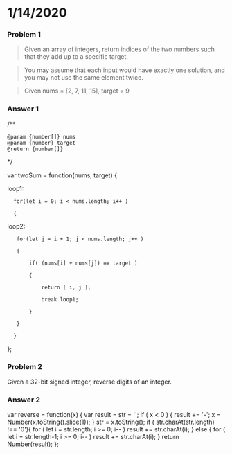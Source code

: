# 1/14/2020

### Problem 1
  > Given an array of integers, return indices of the two numbers such that they add up to a specific target.

  > You may assume that each input would have exactly one solution, and you may not use the same element twice.
  
  > Given nums = [2, 7, 11, 15], target = 9
  
### Answer 1

  /**
  
    @param {number[]} nums
    @param {number} target
    @return {number[]}
 
  */
 
  var twoSum = function(nums, target) {
  
  loop1:
      
      for(let i = 0; i < nums.length; i++ )
      
      {
  
  loop2:
       
       for(let j = i + 1; j < nums.length; j++ )
       
       {
           
           if( (nums[i] + nums[j]) == target )
           
           {
               
               return [ i, j ];
               
               break loop1;
           
           }
       
       }
      
      }
  
  };

### Problem 2
Given a 32-bit signed integer, reverse digits of an integer.

### Answer 2
var reverse = function(x) {
    var result = str = '';
    if ( x < 0 )
    {
        result += '-';
        x = Number(x.toString().slice(1));
    }
    str = x.toString();
    if ( str.charAt(str.length) !== '0'){
        for ( let i = str.length; i >= 0; i-- )
            result += str.charAt(i);
    } else {
        for ( let i = str.length-1; i >= 0; i-- )
            result += str.charAt(i);
    }
    return Number(result); 
};
